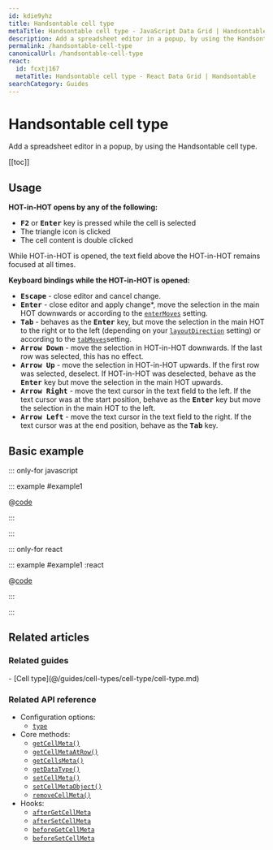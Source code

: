 ```yaml
---
id: kdie9yhz
title: Handsontable cell type
metaTitle: Handsontable cell type - JavaScript Data Grid | Handsontable
description: Add a spreadsheet editor in a popup, by using the Handsontable cell type.
permalink: /handsontable-cell-type
canonicalUrl: /handsontable-cell-type
react:
  id: fcxtj167
  metaTitle: Handsontable cell type - React Data Grid | Handsontable
searchCategory: Guides
---
```


# Handsontable cell type

Add a spreadsheet editor in a popup, by using the Handsontable cell type.

[[toc]]

## Usage

**HOT-in-HOT opens by any of the following:**

- <kbd>**F2**</kbd> or <kbd>**Enter**</kbd> key is pressed while the cell is selected
- The triangle icon is clicked
- The cell content is double clicked

While HOT-in-HOT is opened, the text field above the HOT-in-HOT remains focused at all times.

**Keyboard bindings while the HOT-in-HOT is opened:**

- <kbd>**Escape**</kbd> - close editor and cancel change.
- <kbd>**Enter**</kbd> - close editor and apply change\*, move the selection in the main HOT downwards or according to the [`enterMoves`](@/api/options.md#enterMoves) setting.
- <kbd>**Tab**</kbd> - behaves as the <kbd>**Enter**</kbd> key, but move the selection in the main HOT to the right or to the left (depending on your [`layoutDirection`](@/api/options.md#layoutdirection) setting) or according to the [`tabMoves`](@/api/options.md#tabmoves)setting.
- <kbd>**Arrow Down**</kbd> - move the selection in HOT-in-HOT downwards. If the last row was selected, this has no effect.
- <kbd>**Arrow Up**</kbd> - move the selection in HOT-in-HOT upwards. If the first row was selected, deselect. If HOT-in-HOT was deselected, behave as the <kbd>**Enter**</kbd> key but move the selection in the main HOT upwards.
- <kbd>**Arrow Right**</kbd> - move the text cursor in the text field to the left. If the text cursor was at the start position, behave as the <kbd>**Enter**</kbd> key but move the selection in the main HOT to the left.
- <kbd>**Arrow Left**</kbd> - move the text cursor in the text field to the right. If the text cursor was at the end position, behave as the <kbd>**Tab**</kbd> key.

## Basic example

::: only-for javascript

::: example #example1

@[code](@/content/guides/cell-types/handsontable-cell-type/javascript/example1.js)

:::

:::

::: only-for react

::: example #example1 :react

@[code](@/content/guides/cell-types/handsontable-cell-type/react/example1.jsx)

:::

:::

## Related articles

### Related guides
<div class="boxes-list gray">
- [Cell type](@/guides/cell-types/cell-type/cell-type.md)
</div>

### Related API reference

- Configuration options:
  - [`type`](@/api/options.md#type)
- Core methods:
  - [`getCellMeta()`](@/api/core.md#getcellmeta)
  - [`getCellMetaAtRow()`](@/api/core.md#getcellmetaatrow)
  - [`getCellsMeta()`](@/api/core.md#getcellsmeta)
  - [`getDataType()`](@/api/core.md#getdatatype)
  - [`setCellMeta()`](@/api/core.md#setcellmeta)
  - [`setCellMetaObject()`](@/api/core.md#setcellmetaobject)
  - [`removeCellMeta()`](@/api/core.md#removecellmeta)
- Hooks:
  - [`afterGetCellMeta`](@/api/hooks.md#aftergetcellmeta)
  - [`afterSetCellMeta`](@/api/hooks.md#aftersetcellmeta)
  - [`beforeGetCellMeta`](@/api/hooks.md#beforegetcellmeta)
  - [`beforeSetCellMeta`](@/api/hooks.md#beforesetcellmeta)
